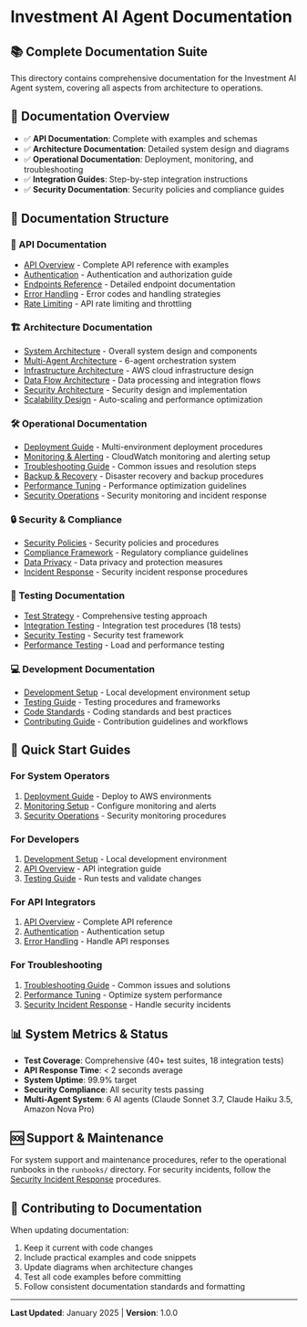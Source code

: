 # Investment AI Agent Documentation

## 📚 **Complete Documentation Suite**

This directory contains comprehensive documentation for the Investment AI Agent system, covering all aspects from architecture to operations.

## 🎯 **Documentation Overview**

- ✅ **API Documentation**: Complete with examples and schemas
- ✅ **Architecture Documentation**: Detailed system design and diagrams  
- ✅ **Operational Documentation**: Deployment, monitoring, and troubleshooting
- ✅ **Integration Guides**: Step-by-step integration instructions
- ✅ **Security Documentation**: Security policies and compliance guides

## 📁 **Documentation Structure**

### **🔌 API Documentation**
- [API Overview](./api/api-overview.md) - Complete API reference with examples
- [Authentication](./api/authentication.md) - Authentication and authorization guide
- [Endpoints Reference](./api/endpoints-reference.md) - Detailed endpoint documentation
- [Error Handling](./api/error-handling.md) - Error codes and handling strategies
- [Rate Limiting](./api/rate-limiting.md) - API rate limiting and throttling

### **🏗️ Architecture Documentation**
- [System Architecture](./architecture/system-architecture.md) - Overall system design and components
- [Multi-Agent Architecture](./architecture/multi-agent-architecture.md) - 6-agent orchestration system
- [Infrastructure Architecture](./architecture/infrastructure-architecture.md) - AWS cloud infrastructure design
- [Data Flow Architecture](./architecture/data-flow-architecture.md) - Data processing and integration flows
- [Security Architecture](./architecture/security-architecture.md) - Security design and implementation
- [Scalability Design](./architecture/scalability-design.md) - Auto-scaling and performance optimization

### **🛠️ Operational Documentation**
- [Deployment Guide](./runbooks/deployment-guide.md) - Multi-environment deployment procedures
- [Monitoring & Alerting](./runbooks/monitoring-alerting.md) - CloudWatch monitoring and alerting setup
- [Troubleshooting Guide](./runbooks/troubleshooting-guide.md) - Common issues and resolution steps
- [Backup & Recovery](./runbooks/backup-recovery.md) - Disaster recovery and backup procedures
- [Performance Tuning](./runbooks/performance-tuning.md) - Performance optimization guidelines
- [Security Operations](./runbooks/security-operations.md) - Security monitoring and incident response

### **🔒 Security & Compliance**
- [Security Policies](./security/security-policies.md) - Security policies and procedures
- [Compliance Framework](./security/compliance-framework.md) - Regulatory compliance guidelines
- [Data Privacy](./security/data-privacy.md) - Data privacy and protection measures
- [Incident Response](./security/incident-response.md) - Security incident response procedures

### **🧪 Testing Documentation**
- [Test Strategy](./testing/test-strategy.md) - Comprehensive testing approach
- [Integration Testing](./testing/integration-testing.md) - Integration test procedures (18 tests)
- [Security Testing](./testing/security-testing.md) - Security test framework
- [Performance Testing](./testing/performance-testing.md) - Load and performance testing

### **💻 Development Documentation**
- [Development Setup](./development/setup.md) - Local development environment setup
- [Testing Guide](./development/testing.md) - Testing procedures and frameworks
- [Code Standards](./development/code-standards.md) - Coding standards and best practices
- [Contributing Guide](./development/contributing.md) - Contribution guidelines and workflows

## 🚀 **Quick Start Guides**

### **For System Operators**
1. [Deployment Guide](./runbooks/deployment-guide.md) - Deploy to AWS environments
2. [Monitoring Setup](./runbooks/monitoring-alerting.md) - Configure monitoring and alerts
3. [Security Operations](./runbooks/security-operations.md) - Security monitoring procedures

### **For Developers**
1. [Development Setup](./development/setup.md) - Local development environment
2. [API Overview](./api/api-overview.md) - API integration guide
3. [Testing Guide](./development/testing.md) - Run tests and validate changes

### **For API Integrators**
1. [API Overview](./api/api-overview.md) - Complete API reference
2. [Authentication](./api/authentication.md) - Authentication setup
3. [Error Handling](./api/error-handling.md) - Handle API responses

### **For Troubleshooting**
1. [Troubleshooting Guide](./runbooks/troubleshooting-guide.md) - Common issues and solutions
2. [Performance Tuning](./runbooks/performance-tuning.md) - Optimize system performance
3. [Security Incident Response](./security/incident-response.md) - Handle security incidents

## 📊 **System Metrics & Status**

- **Test Coverage**: Comprehensive (40+ test suites, 18 integration tests)
- **API Response Time**: < 2 seconds average
- **System Uptime**: 99.9% target
- **Security Compliance**: All security tests passing
- **Multi-Agent System**: 6 AI agents (Claude Sonnet 3.7, Claude Haiku 3.5, Amazon Nova Pro)

## 🆘 **Support & Maintenance**

For system support and maintenance procedures, refer to the operational runbooks in the `runbooks/` directory. For security incidents, follow the [Security Incident Response](./security/incident-response.md) procedures.

## 📝 **Contributing to Documentation**

When updating documentation:
1. Keep it current with code changes
2. Include practical examples and code snippets
3. Update diagrams when architecture changes
4. Test all code examples before committing
5. Follow consistent documentation standards and formatting

---
**Last Updated**: January 2025 | **Version**: 1.0.0